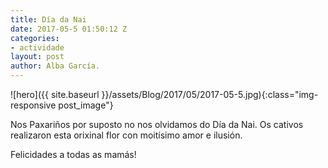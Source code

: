 ```yaml
---
title: Día da Nai
date: 2017-05-5 01:50:12 Z
categories:
- actividade
layout: post
author: Alba García.
---
```


![hero]({{ site.baseurl }}/assets/Blog/2017/05/2017-05-5.jpg){:class="img-responsive post_image"}
<br>

Nos Paxariños por suposto no nos olvidamos do Día da Nai. 
Os cativos realizaron esta orixinal flor con moitísimo amor e ilusión. 


Felicidades a todas as mamás!



